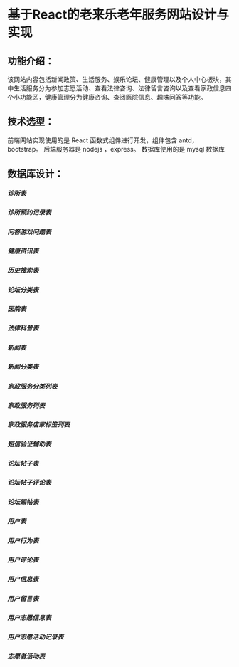# 基于React的老来乐老年服务网站设计与实现

## 功能介绍：

该网站内容包括新闻政策、生活服务、娱乐论坛、健康管理以及个人中心板块，其中生活服务分为参加志愿活动、查看法律咨询、法律留言咨询以及查看家政信息四个小功能区，健康管理分为健康咨询、查阅医院信息、趣味问答等功能。

## 技术选型：

前端网站实现使用的是 React 函数式组件进行开发，组件包含 antd，bootstrap。
后端服务器是 nodejs ，express。
数据库使用的是 mysql 数据库

## 数据库设计：

##### 诊所表

##### 诊所预约记录表

##### 问答游戏问题表

##### 健康资讯表

##### 历史搜索表

##### 论坛分类表

##### 医院表

##### 法律科普表

##### 新闻表

##### 新闻分类表

##### 家政服务分类列表

##### 家政服务列表

##### 家政服务店家标签列表

##### 短信验证辅助表

##### 论坛帖子表

##### 论坛帖子评论表

##### 论坛跟帖表

##### 用户表

##### 用户行为表

##### 用户评论表

##### 用户信息表

##### 用户留言表

##### 用户志愿信息表

##### 用户志愿活动记录表

##### 志愿者活动表
